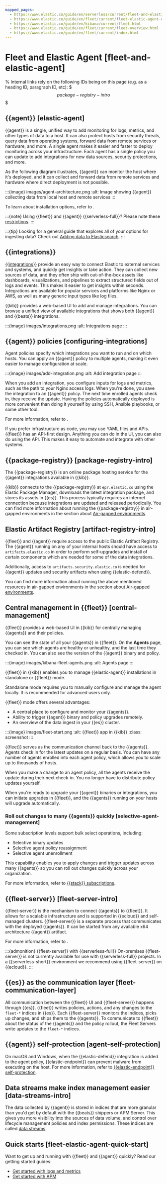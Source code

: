 ```yaml
---
mapped_pages:
  - https://www.elastic.co/guide/en/serverless/current/fleet-and-elastic-agent.html
  - https://www.elastic.co/guide/en/fleet/current/fleet-elastic-agent-quick-start.html
  - https://www.elastic.co/guide/en/kibana/current/fleet.html
  - https://www.elastic.co/guide/en/fleet/current/fleet-overview.html
  - https://www.elastic.co/guide/en/fleet/current/index.html
---
```


# Fleet and Elastic Agent [fleet-and-elastic-agent]

% Internal links rely on the following IDs being on this page (e.g. as a heading ID, paragraph ID, etc):
$$$package-registry-intro$$$

## {{agent}} [elastic-agent]

{{agent}} is a single, unified way to add monitoring for logs, metrics, and other types of data to a host. It can also protect hosts from security threats, query data from operating systems, forward data from remote services or hardware, and more. A single agent makes it easier and faster to deploy monitoring across your infrastructure. Each agent has a single policy you can update to add integrations for new data sources, security protections, and more.

As the following diagram illustrates, {{agent}} can monitor the host where it's deployed, and it can collect and forward data from remote services and hardware where direct deployment is not possible.

:::{image} images/agent-architecture.png
:alt: Image showing {{agent}} collecting data from local host and remote services
:::

To learn about installation options, refer to [](/reference/ingestion-tools/fleet/install-elastic-agents.md).

:::{note}
Using {{fleet}} and {{agent}} {{serverless-full}}? Please note these [restrictions](/reference/ingestion-tools/fleet/fleet-agent-serverless-restrictions.md).
:::

:::{tip}
Looking for a general guide that explores all of your options for ingesting data? Check out [Adding data to Elasticsearch](/manage-data/ingest.md).
:::

## {{integrations}}

[{{integrations}}](asciidocalypse://docs/integration-docs/docs/reference/index.md) provide an easy way to connect Elastic to external services and systems, and quickly get insights or take action. They can collect new sources of data, and they often ship with out-of-the-box assets like dashboards, visualizations, and pipelines to extract structured fields out of logs and events. This makes it easier to get insights within seconds. Integrations are available for popular services and platforms like Nginx or AWS, as well as many generic input types like log files.

{{kib}} provides a web-based UI to add and manage integrations. You can browse a unified view of available integrations that shows both {{agent}} and {{beats}} integrations.

:::{image} images/integrations.png
:alt: Integrations page
:::

## {{agent}} policies [configuring-integrations]

Agent policies specify which integrations you want to run and on which hosts. You can apply an {{agent}} policy to multiple agents, making it even easier to manage configuration at scale.

:::{image} images/add-integration.png
:alt: Add integration page
:::

When you add an integration, you configure inputs for logs and metrics, such as the path to your Nginx access logs. When you're done, you save the integration to an {{agent}} policy. The next time enrolled agents check in, they receive the update. Having the policies automatically deployed is more convenient than doing it yourself by using SSH, Ansible playbooks, or some other tool.

For more information, refer to [](/reference/ingestion-tools/fleet/agent-policy.md).

If you prefer infrastructure as code, you may use YAML files and APIs. {{fleet}} has an API-first design. Anything you can do in the UI, you can also do using the API. This makes it easy to automate and integrate with other systems.

## {{package-registry}} [package-registry-intro]

The {{package-registry}} is an online package hosting service for the {{agent}} integrations available in {{kib}}.

{{kib}} connects to the {{package-registry}} at `epr.elastic.co` using the Elastic Package Manager, downloads the latest integration package, and stores its assets in {{es}}. This process typically requires an internet connection because integrations are updated and released periodically. You can find more information about running the {{package-registry}} in air-gapped environments in the section about [Air-gapped environments](/reference/ingestion-tools/fleet/air-gapped.md).

## Elastic Artifact Registry [artifact-registry-intro]

{{fleet}} and {{agent}} require access to the public Elastic Artifact Registry. The {{agent}} running on any of your internal hosts should have access to `artifacts.elastic.co` in order to perform self-upgrades and install of certain components which are needed for some of the data integrations.

Additionally, access to `artifacts.security.elastic.co` is needed for {{agent}} updates and security artifacts when using {{elastic-defend}}.

You can find more information about running the above mentioned resources in air-gapped environments in the section about [Air-gapped environments](/reference/ingestion-tools/fleet/air-gapped.md).

## Central management in {{fleet}} [central-management]

{{fleet}} provides a web-based UI in {{kib}} for centrally managing {{agents}} and their policies.

You can see the state of all your {{agents}} in {{fleet}}. On the **Agents** page, you can see which agents are healthy or unhealthy, and the last time they checked in. You can also see the version of the {{agent}} binary and policy.

:::{image} images/kibana-fleet-agents.png
:alt: Agents page
:::

{{fleet}} in {{kib}} enables you to manage {{elastic-agent}} installations in standalone or {{fleet}} mode.

Standalone mode requires you to manually configure and manage the agent locally. It is recommended for advanced users only.

{{fleet}} mode offers several advantages:

* A central place to configure and monitor your {{agents}}.
* Ability to trigger {{agent}} binary and policy upgrades remotely.
* An overview of the data ingest in your {{es}} cluster.

:::{image} images/fleet-start.png
:alt: {{fleet}} app in {{kib}}
:class: screenshot
:::

{{fleet}} serves as the communication channel back to the {{agents}}. Agents check in for the latest updates on a regular basis. You can have any number of agents enrolled into each agent policy, which allows you to scale up to thousands of hosts.

When you make a change to an agent policy, all the agents receive the update during their next check-in. You no longer have to distribute policy updates yourself.

When you're ready to upgrade your {{agent}} binaries or integrations, you can initiate upgrades in {{fleet}}, and the {{agents}} running on your hosts will upgrade automatically.

### Roll out changes to many {{agents}} quickly [selective-agent-management]

Some subscription levels support bulk select operations, including:

* Selective binary updates
* Selective agent policy reassignment
* Selective agent unenrollment

This capability enables you to apply changes and trigger updates across many {{agents}} so you can roll out changes quickly across your organization.

For more information, refer to [{{stack}} subscriptions](https://www.elastic.co/subscriptions).

## {{fleet-server}} [fleet-server-intro]

{{fleet-server}} is the mechanism to connect {{agents}} to {{fleet}}. It allows for a scalable infrastructure and is supported in {{ecloud}} and self-managed clusters. {{fleet-server}} is a separate process that communicates with the deployed {{agents}}. It can be started from any available x64 architecture {{agent}} artifact.

For more information, refer to [](/reference/ingestion-tools/fleet/fleet-server.md).

:::{admonition} {{fleet-server}} with {{serverless-full}}
On-premises {{fleet-server}} is not currently available for use with
{{serverless-full}} projects. In a {{serverless-short}}
environment we recommend using {{fleet-server}} on {{ecloud}}.
:::

## {{es}} as the communication layer [fleet-communication-layer]

All communication between the {{fleet}} UI and {{fleet-server}} happens through {{es}}. {{fleet}} writes policies, actions, and any changes to the `fleet-*` indices in {{es}}. Each {{fleet-server}} monitors the indices, picks up changes, and ships them to the {{agents}}. To communicate to {{fleet}} about the status of the {{agents}} and the policy rollout, the Fleet Servers write updates to the `fleet-*` indices.

## {{agent}} self-protection [agent-self-protection]

On macOS and Windows, when the {{elastic-defend}} integration is added to the agent policy, {{elastic-endpoint}} can prevent malware from executing on the host. For more information, refer to [{{elastic-endpoint}} self-protection](/solutions/security/manage-elastic-defend/elastic-endpoint-self-protection-features.md).

## Data streams make index management easier [data-streams-intro]

The data collected by {{agent}} is stored in indices that are more granular than you'd get by default with the {{beats}} shippers or APM Server. This gives you more visibility into the sources of data volume, and control over lifecycle management policies and index permissions. These indices are called [data streams](/reference/ingestion-tools/fleet/data-streams.md).

## Quick starts [fleet-elastic-agent-quick-start]

Want to get up and running with {{fleet}} and {{agent}} quickly? Read our getting started guides:

* [Get started with logs and metrics](/solutions/observability/infra-and-hosts/get-started-with-system-metrics.md)
* [Get started with APM](/solutions/observability/apps/get-started-with-apm.md)
